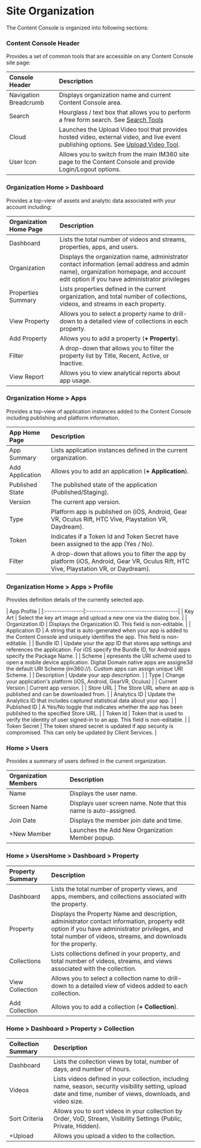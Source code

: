 # Site Organization

The Content Console is organized into following sections:

### <a id="console-header"></a>Content Console Header

Provides a set of common tools that are accessible on any Content Console site page:

| Console Header        | Description |
|:----------------|:--------------------------------------|
| Navigation Breadcrumb     | Displays organization name and current Content Console area.  |
| Search      | Hourglass / text box that allows you to perform a free form search. See [Search Tools](searchtools.md) |
| Cloud      | Launches the Upload Video tool that provides hosted video, external video, and live event publishing options. See [Upload Video Tool](mediapublishingoptions.md).  |
| User Icon      | Allows you to switch from the main IM360 site page to the Content Console and provide Login/Logout options.    |


### <a id="org-home-dashboard"></a>Organization Home > Dashboard

Provides a top-view of assets and analytic data associated with your account including:

| Organization Home Page         | Description |
|:----------------|:--------------------------------------|
| Dashboard     | Lists the total number of videos and streams, properties, apps, and users.   |
| Organization      | Displays the organization name, administrator contact information (email address and admin name), organization homepage, and account edit option if you have administrator privileges    |
| Properties Summary   | Lists properties defined in the current organization, and total number of collections, videos, and streams in each property.   |
| View Property     | Allows you to select a property name to drill-down to a detailed view of collections in each property. |    
| Add Property      | Allows you to add a property (**+ Property**).  |
| Filter      | A drop-down that allows you to filter the property list by Title, Recent, Active, or Inactive.  |
| View Report      | Allows you to view analytical reports about app usage. |


### <a id="org-home-apps"></a>Organization Home > Apps

Provides a top-view of application instances added to the Content Console including publishing and platform information.

| App Home Page         | Description |
|:----------------|:--------------------------------------|
| App Summary     | Lists application instances defined in the current organization.   |
| Add Application      | Allows you to add an application (**+ Application**).  |
| Published State      | The published state of the application (Published/Staging).    |
| Version         | The current app version.  |
| Type     | Platform  app is published on (iOS, Android, Gear VR, Oculus Rift, HTC Vive, Playstation VR, Daydream). |    
| Token     | Indicates if a Token Id and Token Secret have been assigned to the app (Yes / No). |  
| Filter      | A drop-down that allows you to filter the app by platform (iOS, Android, Gear VR, Oculus Rift, HTC Vive, Playstation VR, or Daydream).   |

### <a id="app-profile"></a>Organization Home > Apps > Profile

Provides definition details of the currently selected app.


| App Profile                                               |
|:----------------|:--------------------------------------|
| Key Art   | Select the key art image and upload a new one via the dialog box.   |
| Organization ID    | Displays the Organization ID. This field is non-editable. |
| Application ID     | A string that is auto-generated when your app is added to the Content Console and uniquely identifies the app. This field is non-editable. |
| Bundle ID          | Update your the app ID that stores app settings and references the application. For iOS specify the Bundle ID, for Android apps specify the Package Name. |
| Scheme             | epresents the URI scheme used to open a mobile device application. Digital Domain native apps are assigne3d the default URI Scheme (im360://). Custom apps can assign unique URI Scheme.  |
| Description        | Update your app description. |
| Type               | Change your application's platform (iOS, Android, GearVR, Oculus) |
| Current Version    | Current app version. |
| Store URL          | The Store URL where an app is published and can be downloaded from.  |
| Analytics ID       | Update the Analytics ID that includes captured statistical data about your app. |
| Published ID       | A Yes/No toggle that indicates whether the app has been published to the specified Store URL. |
| Token Id       | Token that is used to verify the identity of user signed-in to an app. This field is non-editable. |
| Token Secret       | The token shared secret is updated if app security is compromised. This can only be updated by Client Services.  |

### <a id="home-users"></a>Home > Users

Provides a summary of users defined in the current organization.

| Organization Members            | Description |
|:----------------|:--------------------------------------|
| Name    | Displays the user name.  |
| Screen Name         | Displays user screen name. Note that this name is auto-assigned.   |
| Join Date   | Displays the member join date and time. |
| +New Member    | Launches the Add New Organization Member popup. |

### <a id="usershome-dashboard-property"></a>Home > UsersHome > Dashboard > Property

| Property Summary            | Description |
|:----------------|:--------------------------------------|
| Dashboard    | Lists the total number of property views, and apps, members, and collections associated with the property. |
| Property      | Displays the Property Name and description, administrator contact information, property edit option if you have administrator privileges, and total number of videos, streams, and downloads for the property.    |
| Collections         | Lists collections defined in your property, and total number of videos, streams, and views associated with the collection.    |
| View Collection     | Allows you to select a collection name to drill-down to a detailed view of videos added to each collection. |    
| Add Collection      | Allows you to add a collection (**+ Collection**).  |

### <a id="home-dashboard-property-collection"></a>Home > Dashboard > Property > Collection

| Collection Summary          | Description |
|:----------------|:--------------------------------------|
| Dashboard    | Lists the collection views by total, number of days, and number of hours.  |
| Videos         | Lists videos defined in your collection, including name, season, security visibility setting, upload date and time, number of views, downloads, and video size.   |
| Sort Criteria    | Allows you to sort videos in your collection by Order, VoD, Stream, Visibility Settings (Public, Private, Hidden).
| +Upload    | Allows you upload a video to the collection. |
